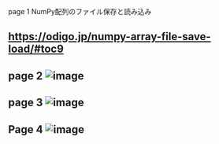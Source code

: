 page 1
NumPy配列のファイル保存と読み込み

https://odigo.jp/numpy-array-file-save-load/#toc9
-
page 2
![image](https://github.com/user-attachments/assets/4ce02be6-8b36-4c97-9667-a95cfd2659df)
-
page 3
![image](https://github.com/user-attachments/assets/ecbbeef1-78e5-4fdc-8439-1f6443378ace)
-
Page 4
![image](https://github.com/user-attachments/assets/b7e54317-2057-44b1-8ffc-a78f36dbaf5c)
-
